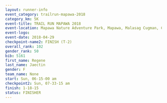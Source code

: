 ```yaml
---
layout: runner-info 
event_category: trailrun-mapawa-2018 
category_km: 5K 
event-title: TRAIL RUN MAPAWA 2018 
event-location: Mapawa Nature Adventure Park, Mapawa, Malasag Cugman, Cagayan de Oro Philippines 
event-logo: 
event-date: 2018-04-29 
checkpoint-name2: FINISH (T-2) 
overall_rank: 102
gender_rank: 50
bib: 5161
first_name: Regene
last_name: Jaectin
gender: F
team_name: None
start: Sun, 06-15-00 am
checkpoint2: Sun, 07-33-15 am
finish: 1-18-15
status: FINISHER
---
```


